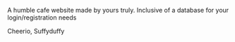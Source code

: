 A humble cafe website made by yours truly.
Inclusive of a database for your login/registration needs

Cheerio,
Suffyduffy
